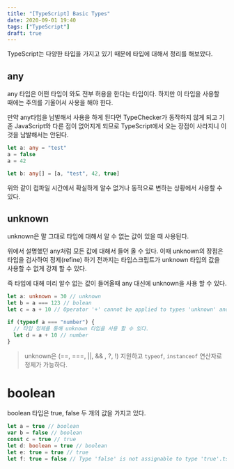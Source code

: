 ```yaml
---
title: "[TypeScript] Basic Types"
date: 2020-09-01 19:40
tags: ["TypeScript"]
draft: true
---
```


TypeScript는 다양한 타입을 가지고 있기 때문에 타입에 대해서 정리를 해보았다.

## any

any 타입은 어떤 타입이 와도 전부 허용을 한다는 타입이다. 하지만 이 타입을 사용할 때에는 주의를 기울어서 사용을 해야 한다.

만약 any타입을 남발해서 사용을 하게 된다면 TypeChecker가 동작하지 않게 되고 기존 JavaScript와 다른 점이 없어지게 되므로 TypeScript에서 오는 장점이 사라지니 이것을 남발해서는 안된다.

```ts
let a: any = "test"
a = false
a = 42

let b: any[] = [a, "test", 42, true]
```

위와 같이 컴파일 시간에서 확실하게 알수 없거나 동적으로 변하는 상황에서 사용할 수 있다.

## unknown

unknown은 말 그대로 타입에 대해서 알 수 없는 값이 있을 때 사용된다.

위에서 설명했던 any처럼 모든 값에 대해서 들어 올 수 있다. 이때 unknown의 장점은 타입을 검사하여 정제(refine) 하기 전까지는 타입스크립트가 unknown 타입의 값을 사용할 수 없게 강제 할 수 있다.

즉 타입에 대해 미리 알수 없는 값이 들어올때 any 대신에 unknown을 사용 할 수 있다.

```ts
let a: unknown = 30 // unknown
let b = a === 123 // bolean
let c = a + 10 // Operator '+' cannot be applied to types 'unknown' and '10'.ts(2365)

if (typeof a === "number") {
  // 타입 정제를 통해 unknown 타입을 사용 할 수 있다.
  let d = a + 10 // number
}
```

> unknown은 (==, ===, ||, && , ?, !) 지원하고 `typeof`, `instanceof` 연산자로 정제가 가능하다.

# boolean

boolean 타입은 true, false 두 개의 값을 가지고 있다.

```ts
let a = true // boolean
var b = false // boolean
const c = true // true
let d: boolean = true // boolean
let e: true = true // true
let f: true = false // Type 'false' is not assignable to type 'true'.ts(2322)
```
